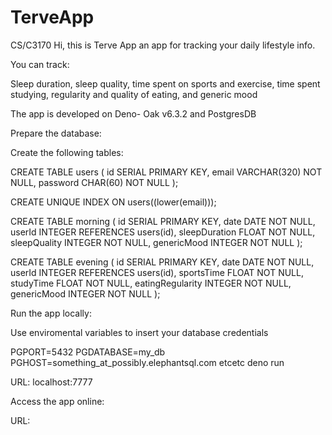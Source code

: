 # TerveApp
 CS/C3170
Hi, this is Terve App an app for tracking your daily lifestyle info.

You can track:

Sleep duration, sleep quality, time spent on sports and exercise, time spent studying, regularity and quality of eating, and generic mood

The app is developed on Deno- Oak v6.3.2 and PostgresDB

Prepare the database:

Create the following tables:

CREATE TABLE users (
  id SERIAL PRIMARY KEY,
  email VARCHAR(320) NOT NULL,
  password CHAR(60) NOT NULL
);

CREATE UNIQUE INDEX ON users((lower(email)));



CREATE TABLE morning (
    id SERIAL PRIMARY KEY,
    date DATE NOT NULL,
    userId INTEGER REFERENCES users(id),
    sleepDuration FLOAT NOT NULL,
    sleepQuality INTEGER NOT NULL,
    genericMood INTEGER NOT NULL
);



CREATE TABLE evening (
    id SERIAL PRIMARY KEY,
    date DATE NOT NULL,
    userId INTEGER REFERENCES users(id),
    sportsTime FLOAT NOT NULL,
    studyTime FLOAT NOT NULL,
    eatingRegularity INTEGER NOT NULL,
    genericMood INTEGER NOT NULL
);


Run the app locally:

Use enviromental variables to insert your database credentials

PGPORT=5432 PGDATABASE=my_db PGHOST=something_at_possibly.elephantsql.com etcetc deno run

URL: localhost:7777



Access the app online:

URL:



